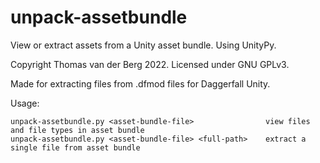 # unpack-assetbundle

View or extract assets from a Unity asset bundle. Using UnityPy.

Copyright Thomas van der Berg 2022. Licensed under GNU GPLv3.

Made for extracting files from .dfmod files for Daggerfall Unity.

Usage:

    unpack-assetbundle.py <asset-bundle-file>                view files and file types in asset bundle
    unpack-assetbundle.py <asset-bundle-file> <full-path>    extract a single file from asset bundle
